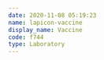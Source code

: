 ```yaml
---
date: 2020-11-08 05:19:23
name: lapicon-vaccine
display_name: Vaccine
code: f744
type: Laboratory
---
```

